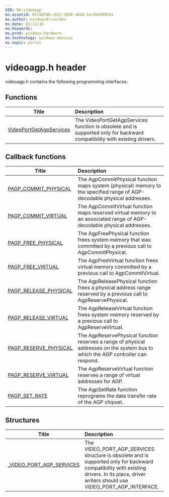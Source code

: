 ```yaml
---
UID: NA:videoagp
ms.assetid: 0fc9df98-c623-3890-a8d0-1ec564589343
ms.author: windowsdriverdev
ms.date: 03/13/18
ms.keywords: 
ms.prod: windows-hardware
ms.technology: windows-devices
ms.topic: portal
---
```


# videoagp.h header



videoagp.h contains the following programming interfaces:





## Functions
| Title | Description |
| ---- |:---- |
| [VideoPortGetAgpServices](nf-videoagp-videoportgetagpservices.md) | The VideoPortGetAgpServices function is obsolete and is supported only for backward compatibility with existing drivers. |


## Callback functions
| Title | Description |
| ---- |:---- |
| [PAGP_COMMIT_PHYSICAL](nc-videoagp-pagp_commit_physical.md) | The AgpCommitPhysical function maps system (physical) memory to the specified range of AGP-decodable physical addresses. |
| [PAGP_COMMIT_VIRTUAL](nc-videoagp-pagp_commit_virtual.md) | The AgpCommitVirtual function maps reserved virtual memory to an associated range of AGP-decodable physical addresses. |
| [PAGP_FREE_PHYSICAL](nc-videoagp-pagp_free_physical.md) | The AgpFreePhysical function frees system memory that was committed by a previous call to AgpCommitPhysical. |
| [PAGP_FREE_VIRTUAL](nc-videoagp-pagp_free_virtual.md) | The AgpFreeVirtual function frees virtual memory committed by a previous call to AgpCommitVirtual. |
| [PAGP_RELEASE_PHYSICAL](nc-videoagp-pagp_release_physical.md) | The AgpReleasePhysical function frees a physical address range reserved by a previous call to AgpReservePhysical. |
| [PAGP_RELEASE_VIRTUAL](nc-videoagp-pagp_release_virtual.md) | The AgpReleaseVirtual function frees system memory reserved by a previous call to AgpReserveVirtual. |
| [PAGP_RESERVE_PHYSICAL](nc-videoagp-pagp_reserve_physical.md) | The AgpReservePhysical function reserves a range of physical addresses on the system bus to which the AGP controller can respond. |
| [PAGP_RESERVE_VIRTUAL](nc-videoagp-pagp_reserve_virtual.md) | The AgpReserveVirtual function reserves a range of virtual addresses for AGP. |
| [PAGP_SET_RATE](nc-videoagp-pagp_set_rate.md) | The AgpSetRate function reprograms the data transfer rate of the AGP chipset. |


## Structures
| Title | Description |
| ---- |:---- |
| [_VIDEO_PORT_AGP_SERVICES](ns-videoagp-_video_port_agp_services.md) | The VIDEO_PORT_AGP_SERVICES structure is obsolete and is supported only for backward compatibility with existing drivers. In its place, driver writers should use VIDEO_PORT_AGP_INTERFACE. |